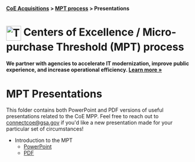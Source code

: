 #### [CoE Acquisitions](https://github.com/GSA/coe-acquisitions) > [MPT process](https://raw.githubusercontent.com/GSA/CoE-MPT-process/) > Presentations

<h1><img src="https://coe.gsa.gov/img/coe-logomark.svg" width="40px" align="top" alt="The Centers of Excellence Logo"> Centers of Excellence / Micro-purchase Threshold (MPT) process</h1>

#### We partner with agencies to accelerate IT modernization, improve public experience, and increase operational efficiency. [Learn more »](https://coe.gsa.gov/)

# MPT Presentations

This folder contains both PowerPoint and PDF versions of useful presentations related to the CoE MPP. Feel free to reach out to connectcoe@gsa.gov if you'd like a new presentation made for your particular set of circumstances!

* Introduction to the MPT
   * [PowerPoint](https://github.com/GSA/CoE-MPT-process/blob/master/Presentations/Introduction-to-the-CoE-MPT.pptx)
   * [PDF](https://github.com/GSA/CoE-MPT-process/blob/master/Presentations/Introduction-to-the-CoE-MPT.pdf)
